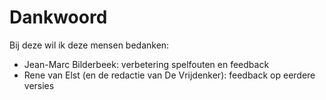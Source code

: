 # Dankwoord

Bij deze wil ik deze mensen bedanken:

- Jean-Marc Bilderbeek: verbetering spelfouten en feedback
- Rene van Elst (en de redactie van De Vrijdenker):
  feedback op eerdere versies
